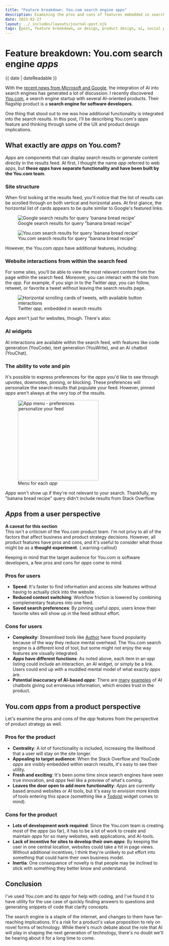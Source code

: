 ```yaml
---
title: "Feature breakdown: You.com search engine apps"
description: Examining the pros and cons of features embedded in search result feeds
date: 2023-02-27
layout: ../_includes/layouts/journal-post.njk
tags: [post, feature breakdown, ux design, product design, ai, social posts]
---
```

# Feature breakdown: You.com search engine _apps_

<time datetime="{{ date | dateIso }}">{{ date | dateReadable }}</time>

With the [recent news from Microsoft and Google](https://www.theguardian.com/technology/2023/feb/21/techscape-google-bard-microsoft-big-ai-search), the integration of AI into search engines has generated a lot of discussion. I recently discovered [You.com](you.com), a search engine startup with several AI-oriented products. Their flagship product is a **search engine for software developers**.

One thing that stood out to me was how additional functionality is integrated into the search results. In this post, I'll be describing You.com's _apps_ feature and thinking through some of the UX and product design implications.

## What exactly are _apps_ on You.com?

_Apps_ are components that can display search results or generate content directly in the results feed. At first, I thought the name _app_ referred to web apps, but **these _apps_ have separate functionality and have been built by the You.com team**.  

### Site structure

When first looking at the results feed, you'll notice that the list of results can be scrolled through on both vertical and horizontal axes.  At first glance, the horizontal list of cards appears to be quite similar to Google's featured links.  

<figure>
<img src="../../assets/images/you-search/google-search-banana-bread.webp" alt="Google search results for query 'banana bread recipe'" width="auto" height="auto">
<figcaption>Google search results for query "banana bread recipe"</figcaption>
</figure>

<figure>
<img src="../../assets/images/you-search/you-search-engine-results.webp" alt="You.com search results for query 'banana bread recipe'" width="auto" height="auto">
<figcaption>You.com search results for query "banana bread recipe"</figcaption>
</figure>

However, the You.com _apps_ have additional features, including:

### Website interactions from within the search feed

For some sites, you'll be able to view the most relevant content from the page within the search feed. Moreover, you can interact with the site from the _app_. For example, if you sign in to the Twitter _app_, you can follow, retweet, or favorite a tweet without leaving the search results page.

<figure>
<img src="../../assets/images/you-search/you-twitter-app.webp" alt="Horizontal scrolling cards of tweets, with available button interactions" width="auto" height="auto">
<figcaption>Twitter <em>app</em>, embedded in search results</figcaption>
</figure>

_Apps_ aren't just for websites, though. There's also:

### AI widgets

AI interactions are available within the search feed, with features like code generation (YouCode), text generation (YouWrite), and an AI chatbot (YouChat).

### The ability to vote and pin

It's possible to express preferences for the _apps_ you'd like to see through upvotes, downvotes, pinning, or blocking. These preferences will personalize the search results that populate your feed. However, pinned _apps_ aren't always at the very top of the results.

<figure>
<img src="../../assets/images/you-search/you-app-menu.webp" alt="App menu - preferences personalize your feed" style="width: 16rem; height: auto" >
<figcaption>Menu for each <em>app</em></figcaption>
</figure>

_Apps_ won't show up if they're not relevant to your search. Thankfully, my "banana bread recipe" query didn't include results from Stack Overflow.

## _Apps_ from a user perspective

**A caveat for this section** <br> This isn't a criticism of the You.com product team. I'm not privy to all of the factors that affect business and product strategy decisions. However, all product features have pros and cons, and it's useful to consider what those might be as a **thought experiment**. {.warning-callout} 

Keeping in mind that the target audience for You.com is software developers, a few pros and cons for _apps_ come to mind.

### Pros for users

- **Speed**: It's faster to find information and access site features without having to actually click into the website.
- **Reduced context switching**: Workflow friction is lowered by combining complementary features into one feed.
- **Saved search preferences**: By pinning useful _apps_, users know their favorite sites will show up in the feed without effort.

### Cons for users

- **Complexity**: Streamlined tools like [Author](https://www.augmentedtext.info/author) have found popularity because of the way they reduce mental overhead. The You.com search engine is a different kind of tool, but some might not enjoy the way features are visually integrated.
- **_Apps_ have different functions**: As noted above, each item in an _app_ listing could include an interaction, an AI widget, or simply be a link. Users could end up with a muddled mental model of what exactly _apps_ are.
- **Potential inaccuracy of AI-based _apps_**: There are [many](https://www.cnn.com/2023/02/08/tech/google-ai-bard-demo-error/index.html) [examples](https://www.cnet.com/tech/services-and-software/search-engine-you-com-launches-chatgpt-style-chatbot) of AI chatbots giving out erroneous information, which erodes trust in the product.

## You.com _apps_ from a product perspective

Let's examine the pros and cons of the _app_ features from the perspective of product strategy as well.

### Pros for the product

- **Centrality**: A *lot* of functionality is included, increasing the likelihood that a user will stay on the site longer.
- **Appealing to target audience**: When the Stack Overflow and YouCode _apps_ are visibly embedded within search results, it's easy to see their utility.
- **Fresh and exciting**: It's been some time since search engines have seen true innovation, and _apps_ feel like a preview of what's coming.
- **Leaves the door open to add more functionality**: _Apps_ are currently based around websites or AI tools, but it's easy to envision more kinds of tools entering this space (something like a [Todoist](https://todoist.com/home) widget comes to mind).

### Cons for the product

- **Lots of development work required**: Since the You.com team is creating most of the _apps_ (so far), it has to be a lot of work to create and maintain _apps_ for so many websites, web applications, and AI-tools.
- **Lack of incentive for sites to develop their own _apps_**: By keeping the user in one central location, websites could take a hit in page views. Without additional incentives, I think they're unlikely to put effort into something that could harm their own business model.
- **Inertia**: One consequence of novelty is that people may be inclined to stick with something they better know and understand.

## Conclusion

I've used You.com and its _apps_ for help with coding, and I've found it to have utility for the use case of quickly finding answers to questions and generating snippets of code that clarify concepts.

The search engine is a staple of the internet, and changes to them have far-reaching implications. It's a risk for a product's value proposition to rely on novel forms of technology. While there's much debate about the role that AI will play in shaping the next generation of technology, there's no doubt we'll be hearing about it for a long time to come.
